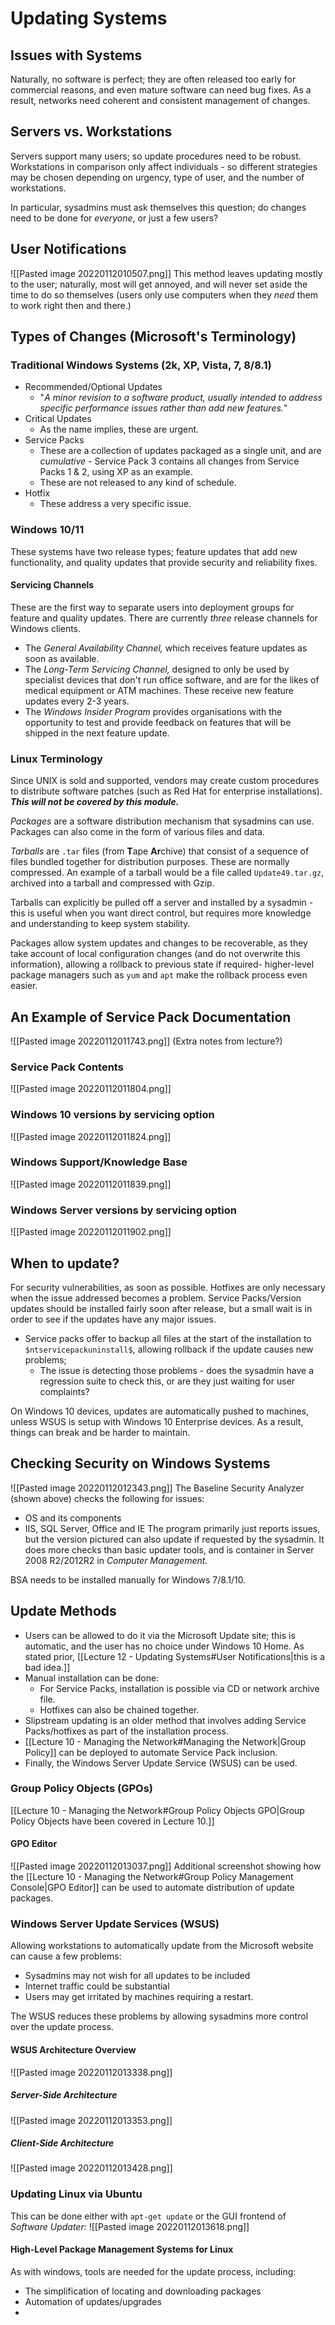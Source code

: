 # Updating Systems
## Issues with Systems

Naturally, no software is perfect; they are often released too early for commercial reasons, and even mature software can need bug fixes. As a result, networks need coherent and consistent management of changes.

## Servers vs. Workstations

Servers support many users; so update procedures need to be robust. Workstations in comparison only affect individuals - so different strategies may be chosen depending on urgency, type of user, and the number of workstations.

In particular, sysadmins must ask themselves this question; do changes need to be done for *everyone*, or just a few users?

## User Notifications
![[Pasted image 20220112010507.png]]
This method leaves updating mostly to the user; naturally, most will get annoyed, and will never set aside the time to do so themselves (users only use computers when they *need* them to work right then and there.)

## Types of Changes (Microsoft's Terminology)
### Traditional Windows Systems (2k, XP, Vista, 7, 8/8.1)
- Recommended/Optional Updates
	- "*A minor revision to a software product, usually intended to address specific performance issues rather than add new features.*"
- Critical Updates
	- As the name implies, these are urgent.
- Service Packs
	- These are a collection of updates packaged as a single unit, and are *cumulative* - Service Pack 3 contains all changes from Service Packs 1 & 2, using XP as an example.
	- These are not released to any kind of schedule.
- Hotfix
	- These address a very specific issue.

 ### Windows 10/11
 These systems have two release types; feature updates that add new functionality, and quality updates that provide security and reliability fixes.

 #### Servicing Channels

 These are the first way to separate users into deployment groups for feature and quality updates. There are currently *three* release channels for Windows clients.
 - The *General Availability Channel,* which receives feature updates as soon as available.
 - The *Long-Term Servicing Channel,* designed to only be used by specialist devices that don't run office software, and are for the likes of medical equipment or ATM machines. These receive new feature updates every 2-3 years.
 - The *Windows Insider Program* provides organisations with the opportunity to test and provide feedback on features that will be shipped in the next feature update.

### Linux Terminology

Since UNIX is sold and supported, vendors may create custom procedures to distribute software patches (such as Red Hat for enterprise installations). ***This will not be covered by this module.***

*Packages* are a software distribution mechanism that sysadmins can use. Packages can also come in the form of various files and data. 

*Tarballs* are `.tar` files (from **T**ape **Ar**chive) that consist of a sequence of files bundled together for distribution purposes. These are normally compressed. An example of a tarball would be a file called `Update49.tar.gz`, archived into a tarball and compressed with Gzip.

Tarballs can explicitly be pulled off a server and installed by a sysadmin - this is useful when you want direct control, but requires more knowledge and understanding to keep system stability.

Packages allow system updates and changes to be recoverable, as they take account of local configuration changes (and do not overwrite this information), allowing a rollback to previous state if required- higher-level package managers such as `yum` and `apt` make the rollback process even easier.

## An Example of Service Pack Documentation
![[Pasted image 20220112011743.png]]
(Extra notes from lecture?)

### Service Pack Contents
![[Pasted image 20220112011804.png]]

### Windows 10 versions by servicing option
![[Pasted image 20220112011824.png]]

### Windows Support/Knowledge Base

![[Pasted image 20220112011839.png]]

### Windows Server versions by servicing option
![[Pasted image 20220112011902.png]]

## When to update?

For security vulnerabilities, as soon as possible. Hotfixes are only necessary when the issue addressed becomes a problem. Service Packs/Version updates should be installed fairly soon after release, but a small wait is in order to see if the updates have any major issues.

- Service packs offer to backup all files at the start of the installation to `$ntservicepackuninstall$`, allowing rollback if the update causes new problems;
	- The issue is detecting those problems - does the sysadmin have a regression suite to check this, or are they just waiting for user complaints?

On Windows 10 devices, updates are automatically pushed to machines, unless WSUS is setup with Windows 10 Enterprise devices. As a result, things can break and be harder to maintain.

## Checking Security on Windows Systems
![[Pasted image 20220112012343.png]]
The Baseline Security Analyzer (shown above) checks the following for issues:
- OS and its components
- IIS, SQL Server, Office and IE
The program primarily just reports issues, but the version pictured can also update if requested by the sysadmin. It does more checks than basic updater tools, and is container in Server 2008 R2/2012R2 in *Computer Management.*

BSA needs to be installed manually for Windows 7/8.1/10.

## Update Methods

- Users can be allowed to do it via the Microsoft Update site; this is automatic, and the user has no choice under Windows 10 Home. As stated prior, [[Lecture 12 - Updating Systems#User Notifications|this is a bad idea.]]
- Manual installation can be done:
	- For Service Packs, installation is possible via CD or network archive file.
	- Hotfixes can also be chained together.
- Slipstream updating is an older method that involves adding Service Packs/hotfixes as part of the installation process.
- [[Lecture 10 - Managing the Network#Managing the Network|Group Policy]] can be deployed to automate Service Pack inclusion.
- Finally, the Windows Server Update Service (WSUS) can be used.

### Group Policy Objects (GPOs)
[[Lecture 10 - Managing the Network#Group Policy Objects GPO|Group Policy Objects have been covered in Lecture 10.]]

#### GPO Editor
![[Pasted image 20220112013037.png]]
Additional screenshot showing how the [[Lecture 10 - Managing the Network#Group Policy Management Console|GPO Editor]] can be used to automate distribution of update packages.

### Windows Server Update Services (WSUS)
Allowing workstations to automatically update from the Microsoft website can cause a few problems:
- Sysadmins may not wish for all updates to be included
- Internet traffic could be substantial
- Users may get irritated by machines requiring a restart.

The WSUS reduces these problems by allowing sysadmins more control over the update process.

#### WSUS Architecture Overview
![[Pasted image 20220112013338.png]]

##### Server-Side Architecture
![[Pasted image 20220112013353.png]]
##### Client-Side Architecture 
![[Pasted image 20220112013428.png]]

### Updating Linux via Ubuntu
This can be done either with `apt-get update` or the GUI frontend of *Software Updater:*
![[Pasted image 20220112013618.png]]

#### High-Level Package Management Systems for Linux

As with windows, tools are needed for the update process, including:
- The simplification of locating and downloading packages
- Automation of updates/upgrades
- 